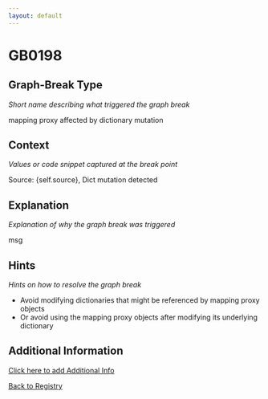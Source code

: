 ```yaml
---
layout: default
---
```

# GB0198

## Graph-Break Type
*Short name describing what triggered the graph break*

mapping proxy affected by dictionary mutation

## Context
*Values or code snippet captured at the break point*

Source: {self.source}, Dict mutation detected

## Explanation
*Explanation of why the graph break was triggered*

msg

## Hints
*Hints on how to resolve the graph break*

- Avoid modifying dictionaries that might be referenced by mapping proxy objects
- Or avoid using the mapping proxy objects after modifying its underlying dictionary


## Additional Information

<!-- ADDITIONAL INFORMATION START - Add custom information below this line -->

<!-- ADDITIONAL INFORMATION END -->


[Click here to add Additional Info](https://github.com/pytorch-labs/compile-graph-break-site/edit/main/docs/gb/gb0198.md)

[Back to Registry](../index.html)
